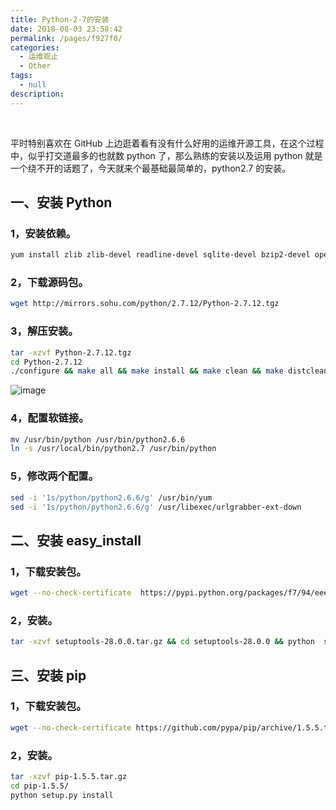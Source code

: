 ```yaml
---
title: Python-2-7的安装
date: 2018-08-03 23:58:42
permalink: /pages/f927f0/
categories:
  - 运维观止
  - Other
tags:
  - null
description:
---
```


<br><ArticleTopAd></ArticleTopAd>


平时特别喜欢在 GitHub 上边逛着看有没有什么好用的运维开源工具，在这个过程中，似乎打交道最多的也就数 python 了，那么熟练的安装以及运用 python 就是一个绕不开的话题了，今天就来个最基础最简单的，python2.7 的安装。



## 一、安装 Python



### 1，安装依赖。



```sh
yum install zlib zlib-devel readline-devel sqlite-devel bzip2-devel openssl-devel gdbm-devel libdbi-devel ncurses-libs kernel-devel libxslt-devel libffi-devel python-devel mysql-devel zlib-devel mysql-server sshpass gcc git -y
```



### 2，下载源码包。



```sh
wget http://mirrors.sohu.com/python/2.7.12/Python-2.7.12.tgz
```



### 3，解压安装。



```sh
tar -xzvf Python-2.7.12.tgz
cd Python-2.7.12
./configure && make all && make install && make clean && make distclean
```





![image](http://t.eryajf.net/imgs/2021/09/1662111e7b60c9b4.jpg)





### 4，配置软链接。



```sh
mv /usr/bin/python /usr/bin/python2.6.6
ln -s /usr/local/bin/python2.7 /usr/bin/python
```



### 5，修改两个配置。



```sh
sed -i '1s/python/python2.6.6/g' /usr/bin/yum
sed -i '1s/python/python2.6.6/g' /usr/libexec/urlgrabber-ext-down
```



## 二、安装 easy_install



### 1，下载安装包。



```sh
wget --no-check-certificate  https://pypi.python.org/packages/f7/94/eee867605a99ac113c4108534ad7c292ed48bf1d06dfe7b63daa51e49987/setuptools-28.0.0.tar.gz#md5=9b23df90e1510c7353a5cf07873dcd22
```



### 2，安装。



```sh
tar -xzvf setuptools-28.0.0.tar.gz && cd setuptools-28.0.0 && python  setup.py  install
```



## 三、安装 pip



### 1，下载安装包。



```sh
wget --no-check-certificate https://github.com/pypa/pip/archive/1.5.5.tar.gz -O pip-1.5.5.tar.gz
```



### 2，安装。



```sh
tar -xzvf pip-1.5.5.tar.gz
cd pip-1.5.5/
python setup.py install
```


<br><ArticleTopAd></ArticleTopAd>
